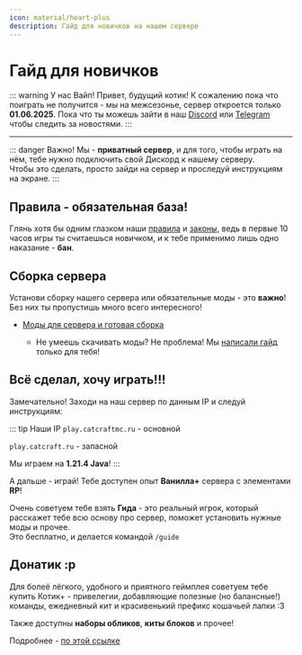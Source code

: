 ```yaml
---
icon: material/heart-plus
description: Гайд для новичков на нашем сервере
---
```


# Гайд для новичков

::: warning У нас Вайп!
Привет, будущий котик! К сожалению пока что поиграть не получится - мы на межсезонье, сервер откроется только **01.06.2025**.
Пока что ты можешь зайти в наш [Discord](https://discord.gg/6f3FwFRJWC) или [Telegram](https://t.me/catcraftmc_tg) чтобы следить за новостями.
:::

***

::: danger Важно!
Мы - **приватный сервер**, и для того, чтобы играть на нём, тебе нужно подключить свой Дискорд к нашему серверу.  
Чтобы это сделать, просто зайди на сервер и проследуй инструкциям на экране.
:::

## Правила - обязательная база!

Глянь хотя бы одним глазком наши [правила](./rules/rules.md) и [законы](./rules/laws.md), ведь в первые 10 часов игры ты считаешься новичком, и к тебе применимо лишь одно наказание - **бан**.

## Сборка сервера
Установи сборку нашего сервера или обязательные моды - это <span class="red">**важно**</span>! Без них ты пропустишь много всего интересного!

- [Моды для сервера и готовая сборка](./mods.md)

    - Не умеешь скачивать моды? Не проблема! Мы [написали гайд](../guides/tech/mod_download.md) только для тебя!

## Всё сделал, хочу играть!!!

Замечательно! Заходи на наш сервер по данным IP и следуй инструкциям:

::: tip Наши IP
`play.catcraftmc.ru` - основной

`play.catcraft.ru` - запасной

Мы играем на **1.21.4 Java**!
:::

А дальше - играй! Тебе доступен опыт **Ванилла+** сервера с элементами **RP**!

Очень советуем тебе взять **Гида** - это реальный игрок, который расскажет тебе всю основу про сервер, поможет установить нужные моды и прочее.  
Это бесплатно, и делается командой `/guide`

## Донатик :р

Для болеё лёгкого, удобного и приятного геймплея советуем тебе купить <span class="neon">Котик+</span> - привелегии, добавляющие полезные (но балансные!) команды, ежедневный кит и красивенький префикс кошачьей лапки :3

Также доступны **наборы обликов**, **киты блоков** и прочее!

Подробнее - [по этой ссылке](./donate.md)